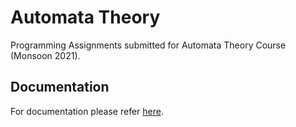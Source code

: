 # Automata Theory

Programming Assignments submitted for Automata Theory Course (Monsoon 2021).

## Documentation

For documentation please refer [here](report.pdf). 

